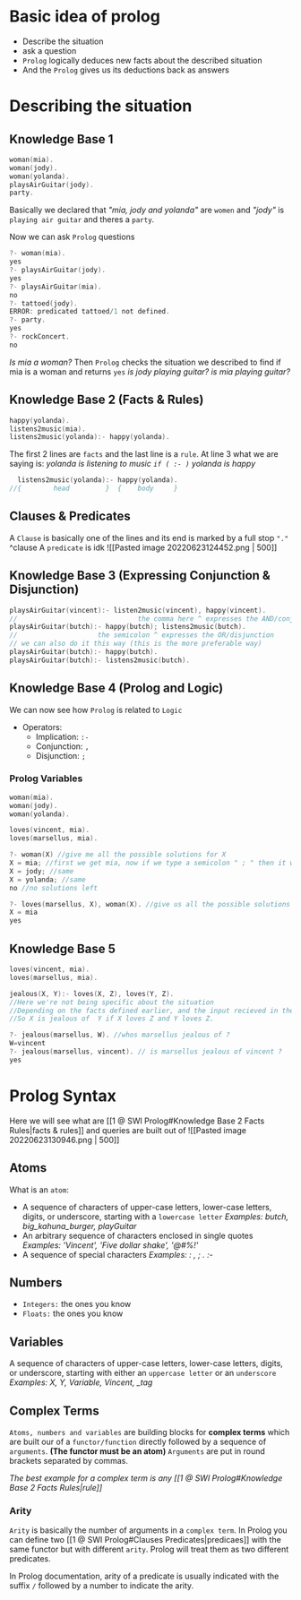 # Basic idea of prolog
- Describe the situation
- ask a question
- `Prolog` logically deduces new facts about the described situation
- And the `Prolog` gives us its deductions back as answers

# Describing the situation
## Knowledge Base 1
```c
woman(mia).
woman(jody).
woman(yolanda).
playsAirGuitar(jody).
party.
```
Basically we declared that *"mia, jody and yolanda"* are `women` and *"jody"* is `playing air guitar` and theres a `party`.

Now we can ask `Prolog` questions
```c
?- woman(mia).
yes
?- playsAirGuitar(jody).
yes
?- playsAirGuitar(mia).
no
?- tattoed(jody).
ERROR: predicated tattoed/1 not defined.
?- party.
yes
?- rockConcert.
no
```
*Is mia a woman?* Then `Prolog` checks the situation we described to find if mia is a woman and returns `yes`
*is jody playing guitar?*
*is mia playing guitar?*

## Knowledge Base 2 (Facts &  Rules)
```c
happy(yolanda).
listens2music(mia).
listens2music(yolanda):- happy(yolanda).
```
The first 2 lines are `facts` and the last line is a `rule`.
At line 3 what we are saying is: *yolanda is listening to music `if ( :- )` yolanda is happy*
```c
  listens2music(yolanda):- happy(yolanda).
//{		   head         }  {    body     }
```

## Clauses & Predicates
A `Clause` is basically one of the lines and its end is marked by a full stop `"."` ^clause
A `predicate` is idk
![[Pasted image 20220623124452.png | 500]]

## Knowledge Base 3 (Expressing Conjunction & Disjunction)
```c
playsAirGuitar(vincent):- listen2music(vincent), happy(vincent).
//                              the comma here ^ expresses the AND/conjuction in Prolog
playsAirGuitar(butch):- happy(butch); listens2music(butch).
//                    the semicolon ^ expresses the OR/disjunction
// we can also do it this way (this is the more preferable way)
playsAirGuitar(butch):- happy(butch).
playsAirGuitar(butch):- listens2music(butch).
```

## Knowledge Base 4 (Prolog and Logic)
We can now see how `Prolog` is related to `Logic`
- Operators:
	- Implication: `:-`
	- Conjunction: `,`
	- Disjunction: `;`

### Prolog Variables
```c
woman(mia).
woman(jody).
woman(yolanda).

loves(vincent, mia).
loves(marsellus, mia).
```
```c
?- woman(X) //give me all the possible solutions for X
X = mia; //first we get mia, now if we type a semicolon " ; " then it will give us the second possible solution
X = jody; //same
X = yolanda; //same
no //no solutions left

?- loves(marsellus, X), woman(X). //give us all the possible solutions for X in woman(X) and this X should love marsellus
X = mia
yes
```

## Knowledge Base 5
```c
loves(vincent, mia).
loves(marsellus, mia).

jealous(X, Y):- loves(X, Z), loves(Y, Z).
//Here we're not being specific about the situation
//Depending on the facts defined earlier, and the input recieved in the rule we will get an answer
//So X is jealous of  Y if X loves Z and Y loves Z.
```
```c
?- jealous(marsellus, W). //whos marsellus jealous of ?
W=vincent
?- jealous(marsellus, vincent). // is marsellus jealous of vincent ?
yes
```

# Prolog Syntax
Here we will see what are [[1 @ SWI Prolog#Knowledge Base 2 Facts Rules|facts & rules]] and queries are built out of
![[Pasted image 20220623130946.png | 500]]

## Atoms
What is an `atom`:
- A sequence of characters of upper-case letters, lower-case letters, digits, or underscore, starting with a `lowercase letter`
	*Examples: butch, big_kahuna_burger, playGuitar*
- An arbitrary sequence of characters enclosed in single quotes
	*Examples: 'Vincent', 'Five dollar shake', '@#%!'*
- A sequence of special characters
	*Examples: : , ; . :-*

## Numbers
- `Integers:` the ones you know
- `Floats:` the ones you know

## Variables
A sequence of characters of upper-case letters, lower-case letters, digits, or underscore, starting with either an `uppercase letter`  or an `underscore`
*Examples: X, Y, Variable, Vincent, _tag*

## Complex Terms
`Atoms, numbers and variables` are building blocks for **complex terms** which are built our of a `functor/function` directly followed by a sequence of `arguments`.  **(The functor must be an atom)**
`Arguments` are put in round brackets separated by commas.

*The best example for a complex term is any [[1 @ SWI Prolog#Knowledge Base 2 Facts Rules|rule]]*

### Arity
`Arity` is basically the number of arguments in a `complex term`. In Prolog you can define two [[1 @ SWI Prolog#Clauses Predicates|predicaes]] with the same functor but with different `arity`. Prolog will treat them as two different predicates.

In Prolog documentation, arity of a predicate is usually indicated with the suffix `/` followed by a number to indicate the arity.